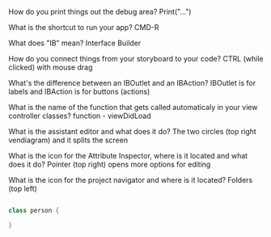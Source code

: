 How do you print things out the debug area?
Print("...")

What is the shortcut to run your app?
CMD-R

What does "IB" mean?
Interface Builder 

How do you connect things from your storyboard to your code?
CTRL (while clicked) with mouse drag 

What's the difference between an IBOutlet and an IBAction?
IBOutlet is for labels and IBAction is for buttons (actions) 

What is the name of the function that gets called automaticaly in your view controller classes?
function - viewDidLoad

What is the assistant editor and what does it do?
The two circles (top right vendiagram) and it splits the screen 

What is the icon for the Attribute Inspector, where is it located and what does it do?
Pointer (top right) opens more options for editing 

What is the icon for the project navigator and where is it located?
Folders (top left)


```swift

class person {

}

```
